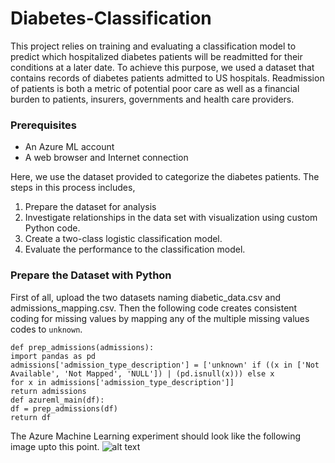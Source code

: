 # Diabetes-Classification
This project relies on training and evaluating a classification model to predict which hospitalized diabetes patients will be readmitted for their conditions at a later date. To achieve this purpose, we used a dataset that contains records of diabetes patients admitted to US hospitals. Readmission of patients is both a metric of potential poor care as well as a financial burden to patients, insurers, governments and health care providers.
 
 ### Prerequisites
 - An Azure ML account
 - A web browser and Internet connection
 
 Here, we use the dataset provided to categorize the diabetes patients. The steps in this process includes,
 1. Prepare the dataset for analysis
 2. Investigate relationships in the data set with visualization using custom Python code.
 3. Create a two-class logistic classification model.
 4. Evaluate the performance to the classification model.
 
 ### Prepare the Dataset with Python
 First of all, upload the two datasets naming diabetic_data.csv and admissions_mapping.csv. Then the following code creates consistent coding for missing values by mapping any of the multiple missing values codes to `unknown`.
 ```
def prep_admissions(admissions):
import pandas as pd
admissions['admission_type_description'] = ['unknown' if ((x in ['Not Available', 'Not Mapped', 'NULL']) | (pd.isnull(x))) else x
for x in admissions['admission_type_description']]
return admissions
def azureml_main(df):
df = prep_admissions(df)
return df

 ```
 The Azure Machine Learning experiment should look like the following image upto this point. 
 ![alt text](Screenshots_AzureMLL/cleaningdata.png)
